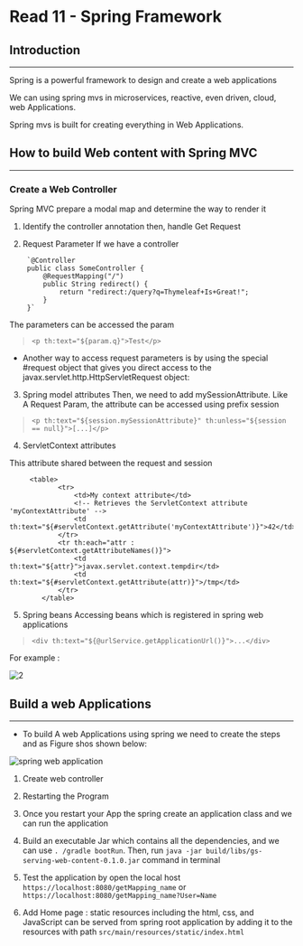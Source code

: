 # Read 11 - Spring Framework

## Introduction

---

Spring is a powerful framework to design and create a web applications

We can using spring mvs in microservices, reactive, even driven, cloud, web Applications.

Spring mvs is built for creating everything in Web Applications.

## How to build Web content with Spring MVC

---

### Create a Web Controller

Spring MVC prepare a modal map and determine the way to render it

1. Identify the controller annotation then, handle Get Request

2. Request Parameter
If we have a controller

        `@Controller
        public class SomeController {
            @RequestMapping("/")
            public String redirect() {
                return "redirect:/query?q=Thymeleaf+Is+Great!";
            }
        }`

The parameters can be accessed the param
>`<p th:text="${param.q}">Test</p>`

- Another way to access request parameters is by using the special #request object that gives you direct access to the javax.servlet.http.HttpServletRequest object:

3. Spring model attributes
Then, we need to add mySessionAttribute. Like A Request Param, the attribute can be accessed using prefix session

> `<p th:text="${session.mySessionAttribute}" th:unless="${session == null}">[...]</p>`

4. ServletContext attributes

This attribute shared between the request and session


         <table>
                <tr>
                    <td>My context attribute</td>
                    <!-- Retrieves the ServletContext attribute 'myContextAttribute' -->
                    <td th:text="${#servletContext.getAttribute('myContextAttribute')}">42</td>
                </tr>
                <tr th:each="attr : ${#servletContext.getAttributeNames()}">
                    <td th:text="${attr}">javax.servlet.context.tempdir</td>
                    <td th:text="${#servletContext.getAttribute(attr)}">/tmp</td>
                </tr>
            </table>

5. Spring beans
Accessing beans which is registered in spring web applications  

> `<div th:text="${@urlService.getApplicationUrl()}">...</div>`

For example :

![2](https://i.ibb.co/vYXZJwX/img.jpg)

## Build a web Applications

---

- To build A web Applications using spring we need to create the steps and as Figure shos shown below:

![spring web application](https://java2blog.com/wp-content/uploads/2017/07/SpringMVCTuto-1.png)

1. Create web controller

2. Restarting the Program

3. Once you restart your App the spring create an application class and we can run the application

4. Build an executable Jar which contains all the dependencies, and we can use `. /gradle bootRun`. Then, run `java -jar build/libs/gs-serving-web-content-0.1.0.jar` command in terminal

5. Test the application by open the local host `https://localhost:8080/getMapping_name` or `https://localhost:8080/getMapping_name?User=Name`

6. Add Home page : static resources including the html, css, and JavaScript can be served from spring root application by adding it to the resources with path `src/main/resources/static/index.html`
